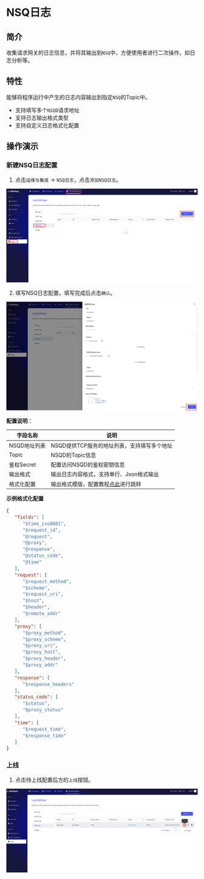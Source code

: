 # NSQ日志

## 简介

收集请求网关的日志信息，并将其输出到`NSQ`中，方便使用者进行二次操作，如日志分析等。

## 特性

能够将程序运行中产生的日志内容输出到指定`NSQ`的Topic中。

* 支持填写多个`NSQD`请求地址
* 支持日志输出格式类型
* 支持自定义日志格式化配置

## 操作演示

### 新建NSQ日志配置

1. 点击`运维与集成` -> `NSQ日志`，点击`添加NSQ日志`。

![](images/2024-10-27/936703be2a7022424dadd0c2547848da320ea888223dbae357f56ed6243525e5.png)  
 

2. 填写NSQ日志配置，填写完成后点击`确认`。

![](images/2024-10-27/39ac43d5308e20cf1ebc0a2374e63ffd72803d39de8e43fad99ddfd3a171b435.png)  

**配置说明**：

| 字段名称     | 说明                                                         |
| ------------ | ------------------------------------------------------------ |
| NSQD地址列表 | NSQD提供TCP服务的地址列表，支持填写多个地址                  |
| Topic        | NSQD的Topic信息                                              |
| 鉴权Secret   | 配置访问NSQD的鉴权密钥信息                                   |
| 输出格式     | 输出日志内容格式，支持单行、Json格式输出                     |
| 格式化配置   | 输出格式模版，配置教程[点此](https://help.apinto.com/docs/formatter)进行跳转 |

**示例格式化配置**

```json
{
   "fields": [
      "$time_iso8601",
      "$request_id",
      "@request",
      "@proxy",
      "@response",
      "@status_code",
      "@time"
   ],
   "request": [
      "$request_method",
      "$scheme",
      "$request_uri",
      "$host",
      "$header",
      "$remote_addr"
   ],
   "proxy": [
      "$proxy_method",
      "$proxy_scheme",
      "$proxy_uri",
      "$proxy_host",
      "$proxy_header",
      "$proxy_addr"
   ],
   "response": [
      "$response_headers"
   ],
   "status_code": [
      "$status",
      "$proxy_status"
   ],
   "time": [
      "$request_time",
      "$response_time"
   ]
}
```


### 上线
1. 点击待上线配置后方的`上线`按钮。

![](images/2024-10-27/d0ed6a8ef56b7303297b97630d0ad2a99d11f834b9764660e6fb613fecd118c6.png)  
 
